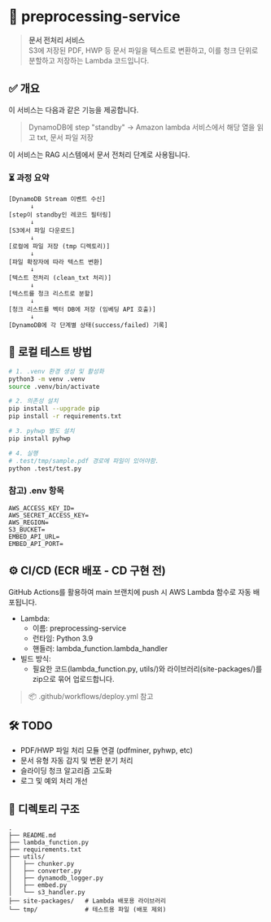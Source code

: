 # 📄 preprocessing-service
> **문서 전처리 서비스**  
> S3에 저장된 PDF, HWP 등 문서 파일을 텍스트로 변환하고, 이를 청크 단위로 분할하고 저장하는 Lambda 코드입니다.


## ✅ 개요
이 서비스는 다음과 같은 기능을 제공합니다.

> DynamoDB에 step "standby" -> Amazon lambda 서비스에서 해당 열을 읽고 txt, 문서 파일 저장

이 서비스는 RAG 시스템에서 문서 전처리 단계로 사용됩니다.

### ⏳ 과정 요약
```
[DynamoDB Stream 이벤트 수신]
      ↓
[step이 standby인 레코드 필터링]
      ↓
[S3에서 파일 다운로드]
      ↓
[로컬에 파일 저장 (tmp 디렉토리)]
      ↓
[파일 확장자에 따라 텍스트 변환]
      ↓
[텍스트 전처리 (clean_txt 처리)]
      ↓
[텍스트를 청크 리스트로 분할]
      ↓
[청크 리스트를 벡터 DB에 저장 (임베딩 API 호출)]
      ↓
[DynamoDB에 각 단계별 상태(success/failed) 기록]
```

## 🚀 로컬 테스트 방법
```bash
# 1. .venv 환경 생성 및 활성화
python3 -m venv .venv
source .venv/bin/activate

# 2. 의존성 설치
pip install --upgrade pip
pip install -r requirements.txt

# 3. pyhwp 별도 설치
pip install pyhwp

# 4. 실행
# .test/tmp/sample.pdf 경로에 파일이 있어야함.
python .test/test.py 
```

### 참고) .env 항목
```
AWS_ACCESS_KEY_ID=
AWS_SECRET_ACCESS_KEY=
AWS_REGION=
S3_BUCKET=
EMBED_API_URL=
EMBED_API_PORT=
```

## ⚙️ CI/CD (ECR 배포 - CD 구현 전)
GitHub Actions를 활용하여 main 브랜치에 push 시 AWS Lambda 함수로 자동 배포됩니다.
- Lambda:
  - 이름: preprocessing-service
  - 런타임: Python 3.9
  - 핸들러: lambda_function.lambda_handler
- 빌드 방식:
  - 필요한 코드(lambda_function.py, utils/)와 라이브러리(site-packages/)를 zip으로 묶어 업로드합니다.
> 📦 .github/workflows/deploy.yml 참고

## 🛠️ TODO
- PDF/HWP 파일 처리 모듈 연결 (pdfminer, pyhwp, etc)
- 문서 유형 자동 감지 및 변환 분기 처리
- 슬라이딩 청크 알고리즘 고도화
- 로그 및 예외 처리 개선

## 📁 디렉토리 구조
```
.
├── README.md
├── lambda_function.py
├── requirements.txt
├── utils/
│   ├── chunker.py
│   ├── converter.py
│   ├── dynamodb_logger.py
│   ├── embed.py
│   └── s3_handler.py
├── site-packages/   # Lambda 배포용 라이브러리
└── tmp/             # 테스트용 파일 (배포 제외)
```